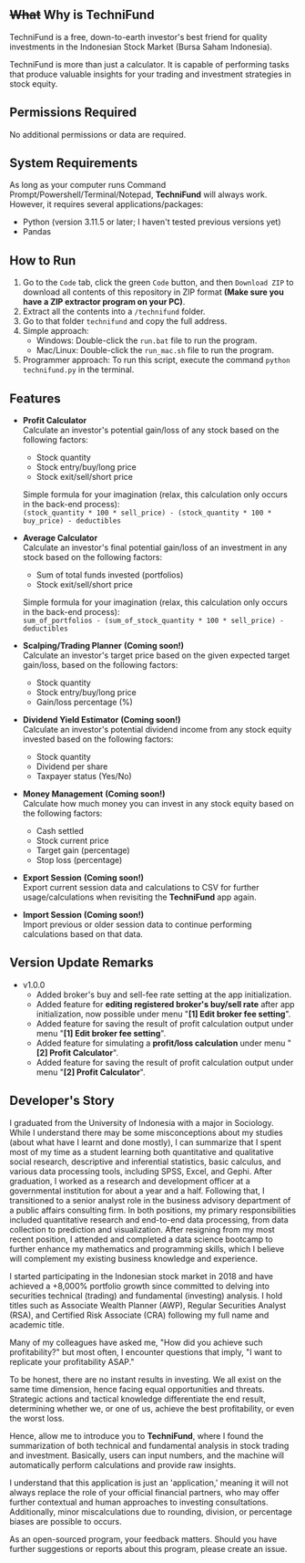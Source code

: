 ## ~~What~~ Why is **TechniFund**

TechniFund is a free, down-to-earth investor's best friend for quality investments in the Indonesian Stock Market (Bursa Saham Indonesia).

TechniFund is more than just a calculator. It is capable of performing tasks that produce valuable insights for your trading and investment strategies in stock equity.

## Permissions Required

No additional permissions or data are required.

## System Requirements

As long as your computer runs Command Prompt/Powershell/Terminal/Notepad, **TechniFund** will always work. However, it requires several applications/packages:
- Python (version 3.11.5 or later; I haven't tested previous versions yet)
- Pandas

## How to Run

1. Go to the `Code` tab, click the green `Code` button, and then `Download ZIP` to download all contents of this repository in ZIP format **(Make sure you have a ZIP extractor program on your PC)**.
2. Extract all the contents into a `/technifund` folder.
3. Go to that folder `technifund` and copy the full address.
4. Simple approach:
   - Windows: Double-click the `run.bat` file to run the program.
   - Mac/Linux: Double-click the `run_mac.sh` file to run the program.
5. Programmer approach: To run this script, execute the command `python technifund.py` in the terminal.


## Features

- **Profit Calculator**  
  Calculate an investor's potential gain/loss of any stock based on the following factors:  
  - Stock quantity
  - Stock entry/buy/long price
  - Stock exit/sell/short price

  Simple formula for your imagination (relax, this calculation only occurs in the back-end process):  
  `(stock_quantity * 100 * sell_price) - (stock_quantity * 100 * buy_price) - deductibles`

- **Average Calculator**  
  Calculate an investor's final potential gain/loss of an investment in any stock based on the following factors:
  - Sum of total funds invested (portfolios)
  - Stock exit/sell/short price

  Simple formula for your imagination (relax, this calculation only occurs in the back-end process):  
  `sum_of_portfolios - (sum_of_stock_quantity * 100 * sell_price) - deductibles`

- **Scalping/Trading Planner** **(Coming soon!)**  
  Calculate an investor's target price based on the given expected target gain/loss, based on the following factors:  
  - Stock quantity
  - Stock entry/buy/long price
  - Gain/loss percentage (%)

- **Dividend Yield Estimator** **(Coming soon!)**  
  Calculate an investor's potential dividend income from any stock equity invested based on the following factors:  
  - Stock quantity
  - Dividend per share
  - Taxpayer status (Yes/No)

- **Money Management** **(Coming soon!)**  
  Calculate how much money you can invest in any stock equity based on the following factors:
  - Cash settled
  - Stock current price
  - Target gain (percentage)
  - Stop loss (percentage)

- **Export Session** **(Coming soon!)**  
  Export current session data and calculations to CSV for further usage/calculations when revisiting the **TechniFund** app again.

- **Import Session** **(Coming soon!)**  
  Import previous or older session data to continue performing calculations based on that data.

## Version Update Remarks
- v1.0.0
  - Added broker's buy and sell-fee rate setting at the app initialization.  
  - Added feature for **editing registered broker's buy/sell rate** after app initialization, now possible under menu "**[1] Edit broker fee setting**".
  - Added feature for saving the result of profit calculation output under menu "**[1] Edit broker fee setting**".
  - Added feature for simulating a **profit/loss calculation** under menu "**[2] Profit Calculator**".
  - Added feature for saving the result of profit calculation output under menu "**[2] Profit Calculator**".

## Developer's Story  
I graduated from the University of Indonesia with a major in Sociology. While I understand there may be some misconceptions about my studies (about what have I learnt and done mostly), I can summarize that I spent most of my time as a student learning both quantitative and qualitative social research, descriptive and inferential statistics, basic calculus, and various data processing tools, including SPSS, Excel, and Gephi. After graduation, I worked as a research and development officer at a governmental institution for about a year and a half. Following that, I transitioned to a senior analyst role in the business advisory department of a public affairs consulting firm. In both positions, my primary responsibilities included quantitative research and end-to-end data processing, from data collection to prediction and visualization. After resigning from my most recent position, I attended and completed a data science bootcamp to further enhance my mathematics and programming skills, which I believe will complement my existing business knowledge and experience.

I started participating in the Indonesian stock market in 2018 and have achieved a +8,000% portfolio growth since committed to delving into securities technical (trading) and fundamental (investing) analysis. I hold titles such as Associate Wealth Planner (AWP), Regular Securities Analyst (RSA), and Certified Risk Associate (CRA) following my full name and academic title.

Many of my colleagues have asked me, "How did you achieve such profitability?" but most often, I encounter questions that imply, "I want to replicate your profitability ASAP."

To be honest, there are no instant results in investing. We all exist on the same time dimension, hence facing equal opportunities and threats. Strategic actions and tactical knowledge differentiate the end result, determining whether we, or one of us, achieve the best profitability, or even the worst loss.

Hence, allow me to introduce you to **TechniFund**, where I found the summarization of both technical and fundamental analysis in stock trading and investment. Basically, users can input numbers, and the machine will automatically perform calculations and provide raw insights.

I understand that this application is just an 'application,' meaning it will not always replace the role of your official financial partners, who may offer further contextual and human approaches to investing consultations. Additionally, minor miscalculations due to rounding, division, or percentage biases are possible to occurs.

As an open-sourced program, your feedback matters. Should you have further suggestions or reports about this program, please create an issue.